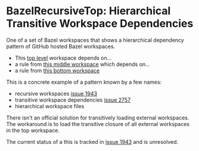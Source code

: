 # BazelRecursiveTop: Hierarchical Transitive Workspace Dependencies

One of a set of Bazel workspaces that shows a hierarchical dependency pattern of GitHub hosted Bazel workspaces.

- This [top level](https://github.com/plaird/BazelRecursiveTop) workspace depends on...
- a rule from [this middle workspace](https://github.com/plaird/BazelRecursiveMiddle) which depends on...
- a rule from [this bottom workspace](https://github.com/plaird/BazelRecursiveBottom)

This is a concrete example of a pattern known by a few names:

- recursive workspaces [issue 1943](https://github.com/bazelbuild/bazel/issues/1943)
- transitive workspace dependencies [issue 2757](https://github.com/bazelbuild/bazel/issues/2757)
- hierarchical workspace files

There isn't an official solution for transitively loading external workspaces.
The workaround is to load the transitive closure of all external workspaces in the top workspace.

The current status of a this is tracked in [issue 1943](https://github.com/bazelbuild/bazel/issues/1943) and is unresolved.
